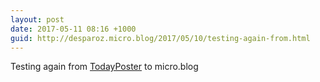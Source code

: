 ```yaml
---
layout: post
date: 2017-05-11 08:16 +1000
guid: http://desparoz.micro.blog/2017/05/10/testing-again-from.html
---
```

Testing again from [TodayPoster](https://github.com/bryanluby/TodayPoster) to micro.blog
